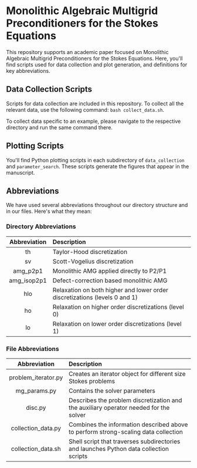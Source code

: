 # Monolithic Algebraic Multigrid Preconditioners for the Stokes Equations

This repository supports an academic paper focused on Monolithic Algebraic Multigrid Preconditioners for the Stokes Equations. Here, you'll find scripts used for data collection and plot generation, and definitions for key abbreviations. 

## Data Collection Scripts

Scripts for data collection are included in this repository. To collect all the relevant data, use the following command: `bash collect_data.sh`.

To collect data specific to an example, please navigate to the respective directory and run the same command there.

## Plotting Scripts

You'll find Python plotting scripts in each subdirectory of `data_collection` and `parameter_search`. These scripts generate the figures that appear in the manuscript.

## Abbreviations

We have used several abbreviations throughout our directory structure and in our files. Here's what they mean:

### Directory Abbreviations

| Abbreviation | Description |
| :-----------:|:------------|
| th           | Taylor-Hood discretization |
| sv           | Scott-Vogelius discretization |
| amg\_p2p1     | Monolithic AMG applied directly to P2/P1 |
| amg\_isop2p1  | Defect-correction based monolithic AMG |
| hlo          | Relaxation on both higher and lower order discretizations (levels 0 and 1)|
| ho           | Relaxation on higher order discretizations (level 0)|
| lo           | Relaxation on lower order discretizations (level 1)|

### File Abbreviations

| Abbreviation         | Description |
| :-----------:        |:------------|
| problem\_iterator.py | Creates an iterator object for different size Stokes problems |
| mg\_params.py        | Contains the solver parameters |
| disc.py              | Describes the problem discretization and the auxiliary operator needed for the solver |
| collection\_data.py  | Combines the information described above to perform strong-scaling data collection |
| collection\_data.sh  | Shell script that traverses subdirectories and launches Python data collection scripts |

